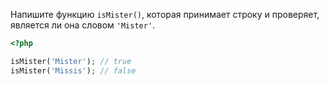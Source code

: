 
Напишите функцию `isMister()`, которая принимает строку и проверяет, является ли она словом `'Mister'`.

```php
<?php

isMister('Mister'); // true
isMister('Missis'); // false
```
